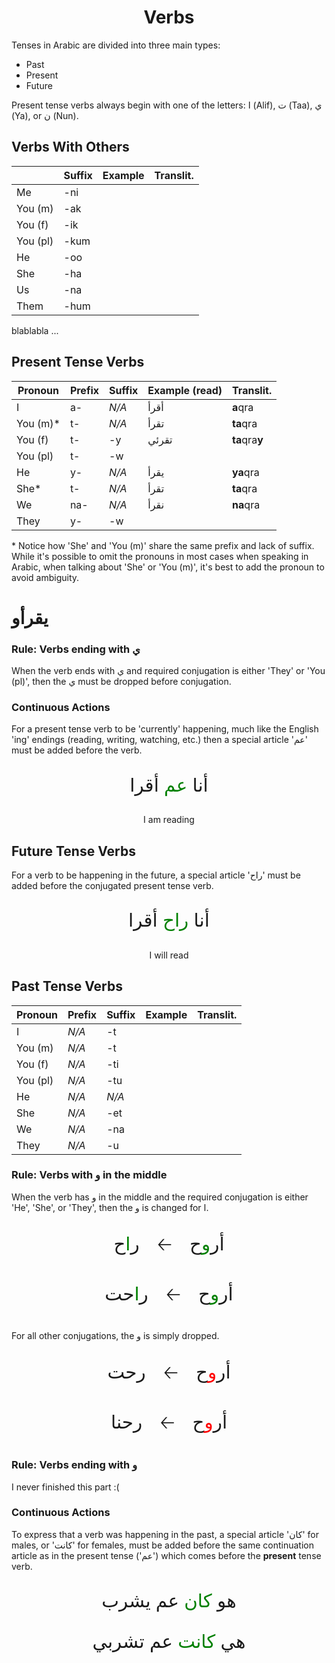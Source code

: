 <h1 style="text-align:center">Verbs</h1>

Tenses in Arabic are divided into three main types:
- Past
- Present
- Future

Present tense verbs always begin with one of the letters: ا (Alif), ت (Taa), ي (Ya), or ن (Nun).

## Verbs With Others

|          | Suffix | Example | Translit. |
| -------- | ------ | ------- | --------- |
| Me       | -ni    |         |           |
| You (m)  | -ak    |         |           |
| You (f)  | -ik    |         |           |
| You (pl) | -kum   |         |           |
| He       | -oo    |         |           |
| She      | -ha    |         |           |
| Us       | -na    |         |           |
| Them     | -hum   |         |           |

blablabla ...

## Present Tense Verbs

| Pronoun  | Prefix | Suffix | Example (read) | Translit.      |
| -------- | ------ | ------ | -------------- | -------------- |
| I        | a-     | _N/A_  | أقرأ           | **a**qra       |
| You (m)* | t-     | _N/A_  | تقرأ           | **ta**qra      |
| You (f)  | t-     | -y     | تقرئي          | **ta**qra**y** |
| You (pl) | t-     | -w     |                |                |
| He       | y-     | _N/A_  | يقرأ           | **ya**qra      |
| She*     | t-     | _N/A_  | تقرأ           | **ta**qra      |
| We       | na-    | _N/A_  | نقرأ           | **na**qra      |
| They     | y-     | -w     |                |                |

\* Notice how 'She' and  'You (m)' share the same prefix and lack of suffix. While it's possible to omit the pronouns in most cases when speaking in Arabic, when talking about 'She' or 'You (m)', it's best to add the pronoun to avoid ambiguity.

# يقرأو

### Rule: Verbs ending with ي
When the verb ends with ي and required conjugation is either 'They' or 'You (pl)', then the ي must be dropped before conjugation. 

### Continuous Actions
For a present tense verb to be 'currently' happening, much like the English 'ing' endings (reading, writing, watching, etc.) then a special article 'عم' must be added before the verb.

<p style="text-align:center; font-size:2.1em;">أنا <span style="color: green;">عم</span> أقرا</p>
<p style="text-align:center;">I am reading</p>

## Future Tense Verbs

For a verb to be happening in the future, a special article 'راح' must be added before the conjugated present tense verb.

<p style="text-align:center; font-size:2.1em;">أنا <span style="color: green;">راح</span> أقرا</p>
<p style="text-align:center;">I will read</p>

## Past Tense Verbs

| Pronoun  | Prefix | Suffix | Example | Translit. |
| -------- | ------ | ------ | ------- | --------- |
| I        | _N/A_  | -t     |         |           |
| You (m)  | _N/A_  | -t     |         |           |
| You (f)  | _N/A_  | -ti    |         |           |
| You (pl) | _N/A_  | -tu    |         |           |
| He       | _N/A_  | _N/A_  |         |           |
| She      | _N/A_  | -et    |         |           |
| We       | _N/A_  | -na    |         |           |
| They     | _N/A_  | -u     |         |           |


### Rule: Verbs with و in the middle
When the verb has و in the middle and the required conjugation is either 'He', 'She', or 'They', then the و is changed for ا. 
<p style="text-align:center; font-size:2.1em;">
	أر<span style="color: green;">و</span>ح
	<span style="padding: 20px;">🡠</span>
	ر<span style="color: green;">ا</span>ح
</p>
<p style="text-align:center; font-size:2.1em;">
	أر<span style="color: green;">و</span>ح
	<span style="padding: 20px;">🡠</span>
	ر<span style="color: green;">ا</span>حت
</p>

For all other conjugations, the و is simply dropped.
<p style="text-align:center; font-size:2.1em;">
	أر<span style="color: red;">و</span>ح
	<span style="padding: 20px;">🡠</span>
	ر<span style="color: green;"></span>حت
</p>
<p style="text-align:center; font-size:2.1em;">
	أر<span style="color: red;">و</span>ح
	<span style="padding: 20px;">🡠</span>
	ر<span style="color: green;"></span>حنا
</p>	


### Rule: Verbs ending with و

I never finished this part :(

### Continuous Actions
To express that a verb was happening in the past, a special article 'كان' for males, or 'كانت' for females, must be added before the same continuation article as in the present tense ('عم') which comes before the **present** tense verb.

<p style="text-align:center; font-size:2.1em;">
	هو
	<span style="color: green;">كان</span>
	عم يشرب
</p>

<p style="text-align:center; font-size:2.1em;">
	هي
	<span style="color: green;">كانت</span>
	عم تشربي 
</p>	
